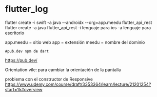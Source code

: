 # flutter_log

flutter create -i swift -a java --androidx --org=app.meedu flutter_api_rest
flutter create -a java  flutter_api_rest
-i lenguaje para ios
-a lenguaje para escritorio

app.meedu = sitio web
app = extensión
meedu = nombre del dominio

    #pub.dev npm de dart
https://pub.dev/

Orientation vile: para cambiar la orientación de la pantalla

problema con el constructor de Responsive
https://www.udemy.com/course/draft/3353364/learn/lecture/21201254?start=15#overview
